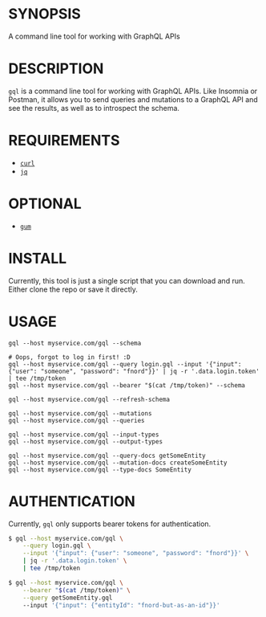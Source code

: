 # SYNOPSIS

A command line tool for working with GraphQL APIs

# DESCRIPTION

`gql` is a command line tool for working with GraphQL APIs. Like Insomnia or
Postman, it allows you to send queries and mutations to a GraphQL API and see
the results, as well as to introspect the schema.

# REQUIREMENTS

- [`curl`](https://github.com/curl/curl)
- [`jq`](https://github.com/jqlang/jq)

# OPTIONAL

- [`gum`](https://github.com/charmbracelet/gum)

# INSTALL

Currently, this tool is just a single script that you can download and run.
Either clone the repo or save it directly.

# USAGE

```
gql --host myservice.com/gql --schema

# Oops, forgot to log in first! :D
gql --host myservice.com/gql --query login.gql --input '{"input": {"user": "someone", "password": "fnord"}}' | jq -r '.data.login.token' | tee /tmp/token
gql --host myservice.com/gql --bearer "$(cat /tmp/token)" --schema

gql --host myservice.com/gql --refresh-schema

gql --host myservice.com/gql --mutations
gql --host myservice.com/gql --queries

gql --host myservice.com/gql --input-types
gql --host myservice.com/gql --output-types

gql --host myservice.com/gql --query-docs getSomeEntity
gql --host myservice.com/gql --mutation-docs createSomeEntity
gql --host myservice.com/gql --type-docs SomeEntity
```

# AUTHENTICATION

Currently, `gql` only supports bearer tokens for authentication.

```sh
$ gql --host myservice.com/gql \
    --query login.gql \
    --input '{"input": {"user": "someone", "password": "fnord"}}' \
    | jq -r '.data.login.token' \
    | tee /tmp/token

$ gql --host myservice.com/gql \
    --bearer "$(cat /tmp/token)" \
    --query getSomeEntity.gql
    --input '{"input": {"entityId": "fnord-but-as-an-id"}}'
```
